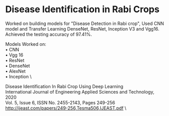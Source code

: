 # Disease Identification in Rabi Crops
 
Worked on building models for "Disease Detection in Rabi crop", Used CNN model and Transfer Learning DenseNet, ResNet, Inception V3 and Vgg16. Achieved the testing accuracy of 97.41%. <br>

Models Worked on: \
•	CNN \
•	Vgg 16 \
•	ResNet \
•	DenseNet \
•	AlexNet \
•	Inception \

Disease Identification In Rabi Crop Using Deep Learning \
International Journal of Engineering Applied Sciences and Technology, 2020 \
Vol. 5, Issue 6, ISSN No. 2455-2143, Pages 249-256 \
http://ijeast.com/papers/249-256,Tesma506,IJEAST.pdf \ 
